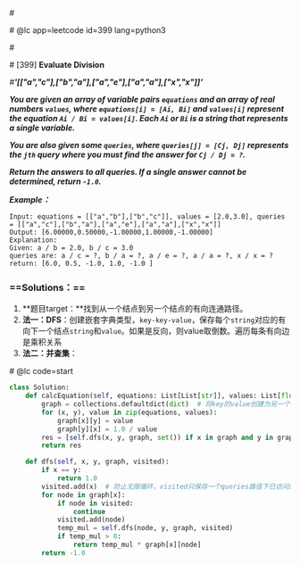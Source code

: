 \#

\# @lc app=leetcode id=399 lang=python3

\#

\# [399] **Evaluate Division**

*\#**'[["a","c"],["b","a"],["a","e"],["a","a"],["x","x"]]'***

***You are given an array of variable pairs `equations` and an array of real numbers `values`, where `equations[i] = [Ai, Bi]` and `values[i]` represent the equation `Ai / Bi = values[i]`. Each `Ai` or `Bi` is a string that represents a single variable.***

***You are also given some `queries`, where `queries[j] = [Cj, Dj]` represents the `jth` query where you must find the answer for `Cj / Dj = ?`.***

***Return the answers to all queries. If a single answer cannot be determined, return `-1.0`.***

***Example：***

```
Input: equations = [["a","b"],["b","c"]], values = [2.0,3.0], queries = [["a","c"],["b","a"],["a","e"],["a","a"],["x","x"]]
Output: [6.00000,0.50000,-1.00000,1.00000,-1.00000]
Explanation: 
Given: a / b = 2.0, b / c = 3.0
queries are: a / c = ?, b / a = ?, a / e = ?, a / a = ?, x / x = ?
return: [6.0, 0.5, -1.0, 1.0, -1.0 ]
```

### ==Solutions：==

1. **题目target：**找到从一个结点到另一个结点的有向连通路径。
2. **法一：DFS**：创建嵌套字典类型，`key-key-value`，保存每个`string`对应的有向下一个结点`string`和`value`。如果是反向，则value取倒数。遍历每条有向边是乘积关系
3. **法二：并查集**：

\# @lc code=start

```python
class Solution:
    def calcEquation(self, equations: List[List[str]], values: List[float], queries: List[List[str]]) -> List[float]:
        graph = collections.defaultdict(dict)  # 将key的value创建为另一个字典，即key：key：value的形式
        for (x, y), value in zip(equations, values):
            graph[x][y] = value
            graph[y][x] = 1.0 / value
        res = [self.dfs(x, y, graph, set()) if x in graph and y in graph else -1.0 for (x, y) in queries]
        return res

    def dfs(self, x, y, graph, visited):
        if x == y:
            return 1.0
        visited.add(x)  # 防止无限循环，visited只保存一个queries路径下已访问的结点
        for node in graph[x]:
            if node in visited:
                continue
            visited.add(node)
            temp_mul = self.dfs(node, y, graph, visited)
            if temp_mul > 0:
                return temp_mul * graph[x][node]
        return -1.0
```

